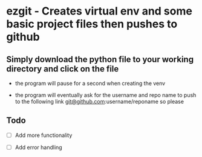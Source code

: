 
# ezgit - Creates virtual env and some basic project files then pushes to github

## Simply download the python file to your working directory and click on the file

- the program will pause for a second when creating the venv

- the program will eventually ask for the username and repo name to push to
 the following link git@github.com:username/reponame so please

## Todo

- [ ] Add more functionality

- [ ] Add error handling

